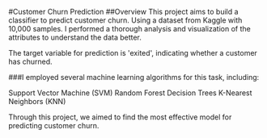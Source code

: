 #Customer Churn Prediction
##Overview
This project aims to build a classifier to predict customer churn. Using a dataset from Kaggle with 10,000 samples.
I performed a thorough analysis and visualization of the attributes to understand the data better. 

The target variable for prediction is 'exited', indicating whether a customer has churned.

###I employed several machine learning algorithms for this task, including:

Support Vector Machine (SVM)
Random Forest
Decision Trees
K-Nearest Neighbors (KNN)

Through this project, we aimed to find the most effective model for predicting customer churn.
